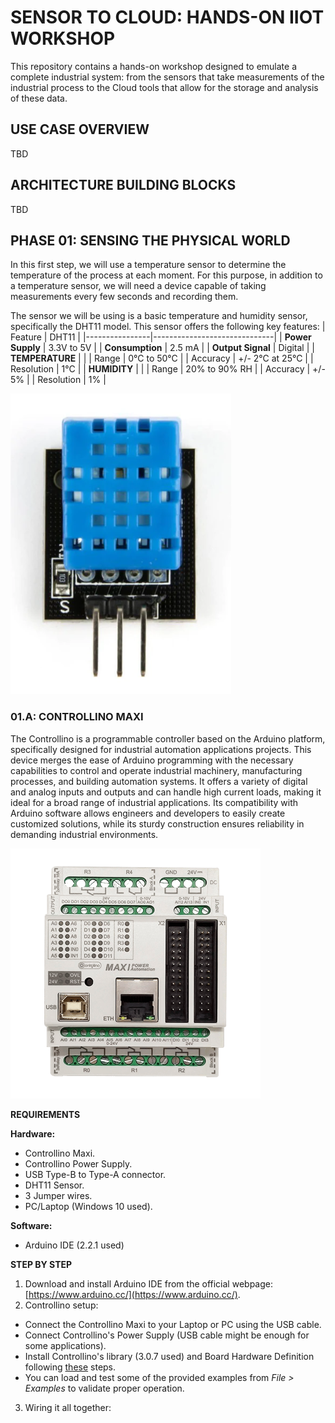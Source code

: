 # SENSOR TO CLOUD: HANDS-ON IIOT WORKSHOP

This repository contains a hands-on workshop designed to emulate a complete industrial system: from the sensors that take measurements of the industrial process to the Cloud tools that allow for the storage and analysis of these data.

## USE CASE OVERVIEW
TBD

## ARCHITECTURE BUILDING BLOCKS
TBD

## PHASE 01: SENSING THE PHYSICAL WORLD
In this first step, we will use a temperature sensor to determine the temperature of the process at each moment. For this purpose, in addition to a temperature sensor, we will need a device capable of taking measurements every few seconds and recording them. 

The sensor we will be using is a basic temperature and humidity sensor, specifically the DHT11 model. This sensor offers the following key features:
| Feature        | DHT11                        |
|----------------|------------------------------|
| **Power Supply**    | 3.3V to 5V                  |
| **Consumption**     | 2.5 mA                      |
| **Output Signal**   | Digital                     |
| **TEMPERATURE**     |                             |
| Range           | 0°C to 50°C                  |
| Accuracy        | +/- 2°C at 25°C              |
| Resolution      | 1°C                          |
| **HUMIDITY**        |                             |
| Range           | 20% to 90% RH                |
| Accuracy        | +/- 5%                       |
| Resolution      | 1%                           |

![imagen dht11](https://github.com/JBsCorner/iiot-workshop/blob/main/images/dht11_board.png?raw=true)

### 01.A: CONTROLLINO MAXI
The Controllino is a programmable controller based on the Arduino platform, specifically designed for industrial automation applications projects. This device merges the ease of Arduino programming with the necessary capabilities to control and operate industrial machinery, manufacturing processes, and building automation systems. It offers a variety of digital and analog inputs and outputs and can handle high current loads, making it ideal for a broad range of industrial applications. Its compatibility with Arduino software allows engineers and developers to easily create customized solutions, while its sturdy construction ensures reliability in demanding industrial environments.

![imagen dht11](https://github.com/JBsCorner/iiot-workshop/blob/main/images/controllino_maxi.png?raw=true)

**REQUIREMENTS**

**Hardware:**
* Controllino Maxi.
* Controllino Power Supply.
* USB Type-B to Type-A connector.
* DHT11 Sensor.
* 3 Jumper wires.
* PC/Laptop (Windows 10 used).

**Software:**
* Arduino IDE (2.2.1 used)

**STEP BY STEP**
1. Download and install Arduino IDE from the official webpage: [https://www.arduino.cc/](https://www.arduino.cc/).
2. Controllino setup: 
  * Connect the Controllino Maxi to your Laptop or PC using the USB cable.
  * Connect Controllino's Power Supply (USB cable might be enough for some applications).
  * Install Controllino's library (3.0.7 used) and Board Hardware Definition following [these](https://www.controllino.com/board-library-setup-in-arduino-ide/) steps.
 * You can load and test some of the provided examples from *File > Examples* to validate proper operation.
3. Wiring it all together: 
